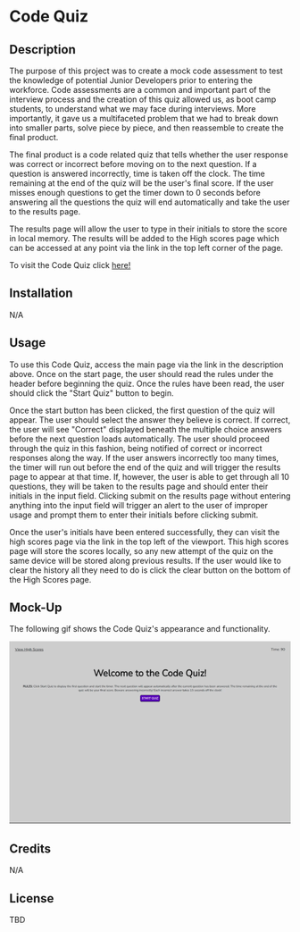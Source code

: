 # Code Quiz

## Description

The purpose of this project was to create a mock code assessment to test the knowledge of potential Junior Developers prior to entering the workforce. Code assessments are a common and important part of the interview process and the creation of this quiz allowed us, as boot camp students, to understand what we may face during interviews. More importantly, it gave us a multifaceted problem that we had to break down into smaller parts, solve piece by piece, and then reassemble to create the final product.

The final product is a code related quiz that tells whether the user response was correct or incorrect before moving on to the next question. If a question is answered incorrectly, time is taken off the clock. The time remaining at the end of the quiz will be the user's final score. If the user misses enough questions to get the timer down to 0 seconds before answering all the questions the quiz will end automatically and take the user to the results page.

The results page will allow the user to type in their initials to store the score in local memory. The results will be added to the High scores page which can be accessed at any point via the link in the top left corner of the page.

To visit the Code Quiz click [here!](https://prich57.github.io/code-quiz/)

## Installation

N/A

## Usage

To use this Code Quiz, access the main page via the link in the description above. Once on the start page, the user should read the rules under the header before beginning the quiz. Once the rules have been read, the user should click the "Start Quiz" button to begin. 

Once the start button has been clicked, the first question of the quiz will appear. The user should select the answer they believe is correct. If correct, the user will see "Correct" displayed beneath the multiple choice answers before the next question loads automatically. The user should proceed through the quiz in this fashion, being notified of correct or incorrect responses along the way. If the user answers incorrectly too many times, the timer will run out before the end of the quiz and will trigger the results page to appear at that time. If, however, the user is able to get through all 10 questions, they will be taken to the results page and should enter their initials in the input field. Clicking submit on the results page without entering anything into the input field will trigger an alert to the user of improper usage and prompt them to enter their initials before clicking submit.

Once the user's initials have been entered successfully, they can visit the high scores page via the link in the top left of the viewport. This high scores page will store the scores locally, so any new attempt of the quiz on the same device will be stored along previous results. If the user would like to clear the history all they need to do is click the clear button on the bottom of the High Scores page.

## Mock-Up

The following gif shows the Code Quiz's appearance and functionality.

![Screenshot of Code Quiz](./assets/images/codeQuiz1.gif)

## Credits

N/A

## License

TBD